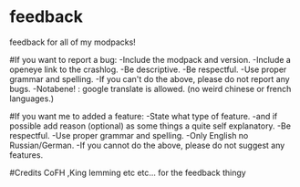 # feedback
feedback for all of my modpacks!


#If you want to report a bug:
-Include the modpack and version.
-Include a openeye link to the crashlog.
-Be descriptive.
-Be respectful.
-Use proper grammar and spelling.
-If you can't do the above, please do not report any bugs.
-Notabene! : google translate is allowed. (no weird chinese or french languages.)

#If you want me to added a feature:
-State what type of feature.
-and if possible add reason (optional) as some things a quite self explanatory.
-Be respectful.
-Use proper grammar and spelling.
-Only English no Russian/German.
-If you cannot do the above, please do not suggest any features.

#Credits
CoFH ,King lemming etc etc... for the feedback thingy
